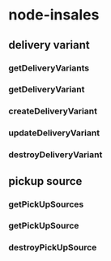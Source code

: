 # node-insales

## delivery variant

### getDeliveryVariants
### getDeliveryVariant
### createDeliveryVariant
### updateDeliveryVariant
### destroyDeliveryVariant

## pickup source

### getPickUpSources
### getPickUpSource
### destroyPickUpSource